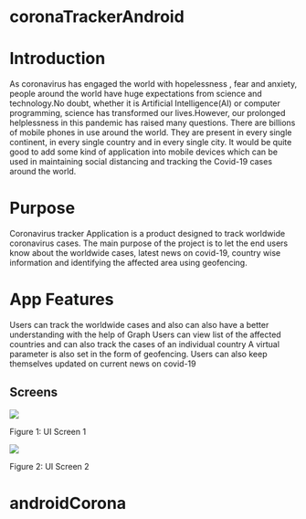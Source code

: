 # coronaTrackerAndroid

# Introduction

As coronavirus has engaged the world with hopelessness , fear and anxiety, people around the world
have huge expectations from science and technology.No doubt, whether it is Artificial
Intelligence(AI) or computer programming, science has transformed our lives.However, our
prolonged helplessness in this pandemic has raised many questions. There are billions of mobile
phones in use around the world. They are present in every single continent, in every single country
and in every single city. It would be quite good to add some kind of application into mobile devices
which can be used in maintaining social distancing and tracking the Covid-19 cases around the
world.

# Purpose

Coronavirus tracker Application is a product designed to track worldwide coronavirus cases. The
main purpose of the project is to let the end users know about the worldwide cases, latest news on
covid-19, country wise information and identifying the affected area using geofencing.

# App Features
Users can track the worldwide cases and also can also have a better understanding with the help of Graph
Users can view list of the affected countries and can also track the cases of an individual country
A virtual parameter is also set in the form of geofencing.
Users can also keep themselves updated on current news on covid-19


## Screens

<img src="https://user-images.githubusercontent.com/17925504/93864106-b3e2db80-fcc4-11ea-9850-090faba84799.png">

Figure 1: UI Screen 1 


<img src="https://user-images.githubusercontent.com/17925504/93865327-6f583f80-fcc6-11ea-9bed-4940bb979532.png">


Figure 2: UI Screen 2















# androidCorona
